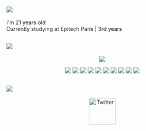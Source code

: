 
<h2 align = "left">
   <img src = "https://readme-typing-svg.herokuapp.com?font=Consolas&color=%23D83B7D&size=30&duration=6000&lines=About+me+👺&height=70">
</h2>
<p align = "left">
 <span color="red">
    I'm 21 years old<br>
    Currently studying at Epitech Paris | 3rd years<br>
  </span>
</p>
<h2 align = "left">
   <img src = "https://readme-typing-svg.herokuapp.com?font=Consolas&color=%23D83B7D&size=30&duration=6000&lines=Stats+📈&height=70">
</h2>
<p align = "center">
  <img src = "https://github-readme-stats-phi-two-53.vercel.app/api?username=Raskc&count_private=true&show_icons=true&theme=radical&line_height=27">
</p>
<p align = "center">
  <img src="https://img.shields.io/badge/lua-%232C2D72.svg?style=for-the-badge&logo=lua&logoColor=white" />
  <img src="https://img.shields.io/badge/python-3670A0?style=for-the-badge&logo=python&logoColor=ffdd54" />
  <img src="https://img.shields.io/badge/c-%2300599C.svg?style=for-the-badge&logo=c&logoColor=white" />
   <img src="https://img.shields.io/badge/cpp-%2300599C.svg?style=for-the-badge&logo=cplusplus&logoColor=#00599C" />
   <img src="https://img.shields.io/badge/react-61DAFB?style=for-the-badge&logo=react&logoColor=black" />
   <img src="https://img.shields.io/badge/assembly-%2300599C.svg?style=for-the-badge&logo=assemblyscript&logoColor=white" />
   <img src="https://img.shields.io/badge/svelte-FF3E00?style=for-the-badge&logo=svelte&logoColor=white" />
   <img src="https://img.shields.io/badge/javascript-F7DF1E?style=for-the-badge&logo=javascript&logoColor=black" />
   <img src="https://img.shields.io/badge/ThreeJS-000000?style=for-the-badge&logo=threedotjs&logoColor=white" />
   <img src="https://img.shields.io/badge/nodeJS-5FA04E?style=for-the-badge&logo=nodedotjs&logoColor=white" />
</p>
<h2 align = "left">
   <img src = "https://readme-typing-svg.herokuapp.com?font=Consolas&color=%23D83B7D&size=30&duration=6000&lines=Contacts+📩&height=70">
</h2>
<p align = "center">
  <a href="https://twitter.com/Rask_Dev"><img alt="Twitter" height="70" width="70" src="assets/twitter.png"></a>
</p>
